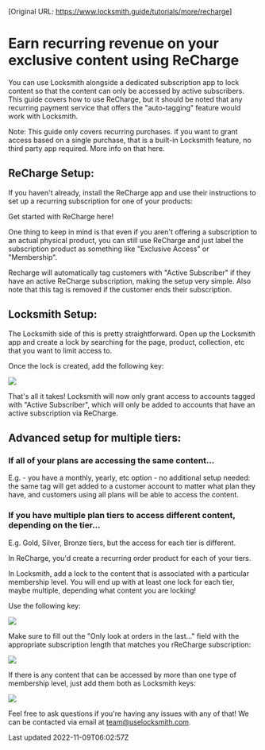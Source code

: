 [Original URL: https://www.locksmith.guide/tutorials/more/recharge]

# Earn recurring revenue on your exclusive content using ReCharge

You can use Locksmith alongside a dedicated subscription app to lock content so that the content can only be accessed by active subscribers. This guide covers how to use ReCharge, but it should be noted that any recurring payment service that offers the "auto-tagging" feature would work with Locksmith.

Note: This guide only covers recurring purchases. if you want to grant access based on a single purchase, that is a built-in Locksmith feature, no third party app required. More info on that here.

## ReCharge Setup:

If you haven't already, install the ReCharge app and use their instructions to set up a recurring subscription for one of your products:

Get started with ReCharge here!

One thing to keep in mind is that even if you aren't offering a subscription to an actual physical product, you can still use ReCharge and just label the subscription product as something like "Exclusive Access" or "Membership".

Recharge will automatically tag customers with "Active Subscriber" if they have an active ReCharge subscription, making the setup very simple. Also note that this tag is removed if the customer ends their subscription.

## Locksmith Setup:

The Locksmith side of this is pretty straightforward. Open up the Locksmith app and create a lock by searching for the page, product, collection, etc that you want to limit access to.

Once the lock is created, add the following key:

 ![](https://www.locksmith.guide/~gitbook/image?url=https%3A%2F%2F277214568-files.gitbook.io%2F%7E%2Ffiles%2Fv0%2Fb%2Fgitbook-x-prod.appspot.com%2Fo%2Fspaces%252F-MUeGWHuijBPr8Og1Gta%252Fuploads%252FgNsxsDnSeGgDiaN2ErKn%252FScreen%2520Shot%25202022-11-08%2520at%25209.57.16%2520PM.png%3Falt%3Dmedia%26token%3D58f6f9f9-951f-4400-b234-dd423914721a&width=768&dpr=4&quality=100&sign=5b72439eb35df1eb339cc57b62b92f0387bb389d283889602e9f12f6a1121487)

That's all it takes! Locksmith will now only grant access to accounts tagged with "Active Subscriber", which will only be added to accounts that have an active subscription via ReCharge.

## Advanced setup for multiple tiers:

### If all of your plans are accessing the same content...

E.g. - you have a monthly, yearly, etc option - no additional setup needed: the same tag will get added to a customer account to matter what plan they have, and customers using all plans will be able to access the content.

### If you have multiple plan tiers to access different content, depending on the tier...

E.g. Gold, Silver, Bronze tiers, but the access for each tier is different.

In ReCharge, you'd create a recurring order product for each of your tiers.

In Locksmith, add a lock to the content that is associated with a particular membership level. You will end up with at least one lock for each tier, maybe multiple, depending what content you are locking!

Use the following key:

 ![](https://www.locksmith.guide/~gitbook/image?url=https%3A%2F%2F277214568-files.gitbook.io%2F%7E%2Ffiles%2Fv0%2Fb%2Fgitbook-x-prod.appspot.com%2Fo%2Fspaces%252F-MUeGWHuijBPr8Og1Gta%252Fuploads%252F2nBCdyKIBd0v511jYowZ%252FScreen%2520Shot%25202022-11-08%2520at%25209.58.37%2520PM.png%3Falt%3Dmedia%26token%3Df47a2b7f-0124-4cd0-bce6-262d51519f2e&width=768&dpr=4&quality=100&sign=7dd6a9fc3da1a133fa7e53bc5bf5643dd30d1090fce639b2853762b9ad108b70)

Make sure to fill out the "Only look at orders in the last..." field with the appropriate subscription length that matches you rReCharge subscription:

 ![](https://www.locksmith.guide/~gitbook/image?url=https%3A%2F%2F277214568-files.gitbook.io%2F%7E%2Ffiles%2Fv0%2Fb%2Fgitbook-x-prod.appspot.com%2Fo%2Fspaces%252F-MUeGWHuijBPr8Og1Gta%252Fuploads%252FSReSPYv5Fs87cqVJMH3B%252FScreen%2520Shot%25202022-11-08%2520at%252010.00.23%2520PM.png%3Falt%3Dmedia%26token%3De53349f0-8b99-4481-8344-da5e328b9b83&width=768&dpr=4&quality=100&sign=4842b7ea9c175f59c120ddb6c2cf3c36f5202e766cdb2fcbfb8e5fbcf065b5a8)

If there is any content that can be accessed by more than one type of membership level, just add them both as Locksmith keys:

 ![](https://www.locksmith.guide/~gitbook/image?url=https%3A%2F%2F277214568-files.gitbook.io%2F%7E%2Ffiles%2Fv0%2Fb%2Fgitbook-x-prod.appspot.com%2Fo%2Fspaces%252F-MUeGWHuijBPr8Og1Gta%252Fuploads%252FZaTaMuQ0PswHZSM4XOfq%252FScreen%2520Shot%25202022-11-08%2520at%252010.01.36%2520PM.png%3Falt%3Dmedia%26token%3Db1a3f6a0-7893-4f29-a151-9520988bbea8&width=768&dpr=4&quality=100&sign=c2d58dd760ff95e7bdd9005ec96b962f761394b4a3828180e01c064b7ac53b4b)

Feel free to ask questions if you're having any issues with any of that! We can be contacted via email at team@uselocksmith.com.

Last updated 2022-11-09T06:02:57Z